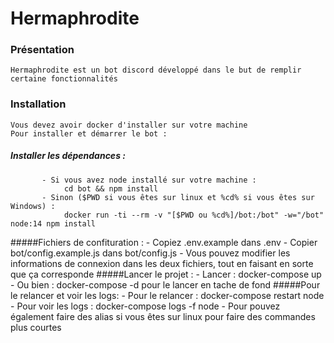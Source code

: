 # Hermaphrodite

### Présentation

    Hermaphrodite est un bot discord développé dans le but de remplir 
    certaine fonctionnalités
    
### Installation
    Vous devez avoir docker d'installer sur votre machine
    Pour installer et démarrer le bot :
##### Installer les dépendances :
           - Si vous avez node installé sur votre machine : 
                cd bot && npm install
           - Sinon ($PWD si vous êtes sur linux et %cd% si vous êtes sur Windows) : 
                docker run -ti --rm -v "[$PWD ou %cd%]/bot:/bot" -w="/bot" node:14 npm install
#####Fichiers de confituration :
           - Copiez .env.example dans .env
           - Copier bot/config.example.js dans bot/config.js
           - Vous pouvez modifier les informations de connexion dans les
             deux fichiers, tout en faisant en sorte que ça corresponde
#####Lancer le projet :
           - Lancer : docker-compose up
           - Ou bien : docker-compose -d pour le lancer en tache de fond
#####Pour le relancer et voir les logs:
           - Pour le relancer : docker-compose restart node
           - Pour voir les logs : docker-compose logs -f node
           - Pour pouvez également faire des alias si vous êtes 
             sur linux pour faire des commandes plus courtes
             